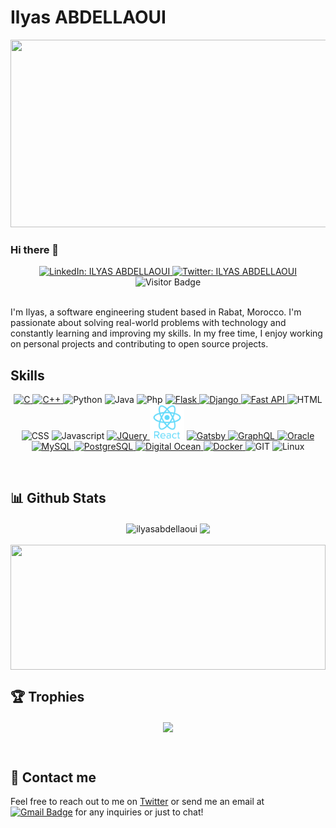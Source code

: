 # Ilyas ABDELLAOUI

<img src="https://64.media.tumblr.com/c5543874b9cbe98da1d20945a45e989b/tumblr_o5a5r9Z9O71tvppquo1_r1_1280.gifv" height="300px" width="1300px"/>

### Hi there 👋

<div align="center">  
  <a href="https://www.linkedin.com/in/ilyas-abdellaoui/">
    <img alt="LinkedIn: ILYAS ABDELLAOUI" src="https://img.shields.io/badge/-ILYAS%20ABDELLAOUI-0e76a8?style=flat&labelColor=0e76a8&logo=linkedin&logoColor=white" target="_blank" />
  </a>
  <a href="https://twitter.com/ilyas_abdell">
    <img alt="Twitter: ILYAS ABDELLAOUI" src="https://img.shields.io/badge/-ILYAS%20ABDELLAOUI-e84393?style=flat&labelColor=e84393&logo=twitter&logoColor=white" target="_blank" />
  </a>
  <br />
  <!--<img src="https://views-counter.vercel.app/badge?pageId=ilyasabdellaoui%2FViews-Counter" alt="Visitor Badge" /> -->
  <img src="https://komarev.com/ghpvc/?username=ilyasabdellaoui" alt="Visitor Badge" />
</div>

<br />

I'm Ilyas, a software engineering student based in Rabat, Morocco. I'm passionate about solving real-world problems with technology and constantly learning and improving my skills. In my free time, I enjoy working on personal projects and contributing to open source projects.

## Skills
<p align="center">
	<!-- C -->
	<a href="https://docs.microsoft.com/en-us/cpp/?view=msvc-170" target="_blank" rel="noreferrer">
	    <img src="https://raw.githubusercontent.com/danielcranney/readme-generator/main/public/icons/skills/c-colored.svg" width="55" height="55" alt="C" />
	</a>
	<!-- C++ -->
	<a href="https://docs.microsoft.com/en-us/cpp/?view=msvc-170" target="_blank" rel="noreferrer">
	    <img src="https://raw.githubusercontent.com/danielcranney/readme-generator/main/public/icons/skills/cplusplus-colored.svg" width="55" height="55" alt="C++" />
	</a>
	<!--Python-->
	<img src="https://www.vectorlogo.zone/logos/python/python-icon.svg" alt="Python" width="55" height="55"/>
	<!--Java-->
	<img src="https://www.vectorlogo.zone/logos/java/java-icon.svg" alt="Java" width="55" height="55"/>
	<!--PHP-->
	<img src="https://www.vectorlogo.zone/logos/php/php-icon.svg" alt="Php" width="55" height="55"/>
	<!-- Flask -->
	<a href="https://flask.palletsprojects.com/en/2.0.x/" target="_blank" rel="noreferrer">
	    <img src="https://raw.githubusercontent.com/danielcranney/readme-generator/main/public/icons/skills/flask-colored-dark.svg" width="55" height="55" alt="Flask" />
	</a>
	<!-- Django -->
	<a href="https://www.djangoproject.com/" target="_blank" rel="noreferrer">
 		<img src="https://raw.githubusercontent.com/danielcranney/readme-generator/main/public/icons/skills/django-colored-dark.svg" width="55" height="55" alt="Django" />
   	</a>
	<!-- FastAPI -->
	<a href="https://fastapi.tiangolo.com/" target="_blank" rel="noreferrer">
		<img src="https://raw.githubusercontent.com/danielcranney/readme-generator/main/public/icons/skills/fastapi-colored.svg" wwidth="55" height="55" alt="Fast API" />
	</a>
	<!--HTML-->
	<img src="https://www.vectorlogo.zone/logos/w3_html5/w3_html5-icon.svg" alt="HTML" width="55" height="55"/>
	<!--CSS-->
	<img src="https://www.vectorlogo.zone/logos/w3_css/w3_css-icon.svg" alt="CSS" width="55" height="55"/>
	<!--Bootstrap-->
	<imf src="https://raw.githubusercontent.com/danielcranney/readme-generator/main/public/icons/skills/bootstrap-colored.svg" alt="Bootstrap" width="55" height="55"/>
      	<!--JS-->
	<img src="https://upload.vectorlogo.zone/logos/javascript/images/239ec8a4-163e-4792-83b6-3f6d96911757.svg" alt="Javascript" width="55" height="55"/>
	<!-- JQuery -->
	<a href="https://jquery.com/" target="_blank" rel="noreferrer">
		<img src="https://raw.githubusercontent.com/danielcranney/readme-generator/main/public/icons/skills/jquery-colored.svg" width="55" height="55" alt="JQuery" />
	</a>
	<!-- ReactJS -->
	<img src="https://raw.githubusercontent.com/devicons/devicon/master/icons/react/react-original-wordmark.svg" alt="ReactJS" width="55" height="55"/>
	<!-- Gatsby -->
	<a href="https://www.gatsbyjs.com/" target="_blank" rel="noreferrer">
		<img src="https://raw.githubusercontent.com/danielcranney/readme-generator/main/public/icons/skills/gatsby-colored.svg" width="55" height="55" alt="Gatsby" />
	</a>		
	<!-- GraphQL -->
	<a href="https://graphql.org/" target="_blank" rel="noreferrer">
		<img src="https://raw.githubusercontent.com/danielcranney/readme-generator/main/public/icons/skills/graphql-colored.svg" width="55" height="55" alt="GraphQL" />
	</a>
	<!-- Oracle -->
	<a href="https://www.oracle.com/uk/index.html" target="_blank" rel="noreferrer">
	    <img src="https://raw.githubusercontent.com/danielcranney/readme-generator/main/public/icons/skills/oracle-colored.svg" width="55" height="55" alt="Oracle" />
	</a>
	<!-- MySQL -->
	<a href="https://www.mysql.com/" target="_blank" rel="noreferrer">
		<img src="https://raw.githubusercontent.com/danielcranney/readme-generator/main/public/icons/skills/mysql-colored.svg" width="55" height="55" alt="MySQL" />
	</a>
	<!-- Postgres -->
	<a href="https://www.postgresql.org/" target="_blank" rel="noreferrer">
	    <img src="https://raw.githubusercontent.com/danielcranney/readme-generator/main/public/icons/skills/postgresql-colored.svg" width="55" height="55" alt="PostgreSQL" />
	</a>	
	<!-- DigitalOcean -->
	<a href="https://www.digitalocean.com" target="_blank" rel="noreferrer">
	    <img src="https://raw.githubusercontent.com/danielcranney/readme-generator/main/public/icons/skills/digitalocean-colored.svg" width="55" height="55" alt="Digital Ocean" />
	</a>
	<!-- Docker -->
	<a href="https://www.docker.com/" target="_blank" rel="noreferrer">
		<img src="https://raw.githubusercontent.com/danielcranney/readme-generator/main/public/icons/skills/docker-colored.svg" width="55" height="55" alt="Docker" />
	</a>
	<!--Git-->
	<img src="https://www.vectorlogo.zone/logos/git-scm/git-scm-icon.svg" alt="GIT" width="55" height="55"/> 
	<!--Linux-->
	<img src="https://www.vectorlogo.zone/logos/linux/linux-icon.svg" alt="Linux" width="55" height="55"/> 
</p>
<br/>

## 📊 Github Stats

<p align="center">
<img align="center" width="47%" src="https://github-readme-streak-stats.herokuapp.com/?user=ilyasabdellaoui&theme=tokyonight" alt="ilyasabdellaoui"/>
<img align="center" width="45%" src="https://github-readme-stats.vercel.app/api?username=ilyasabdellaoui&show_icons=true&theme=tokyonight"/><br><br>
<img align="center" width="100%" height="200px" src="https://github-readme-stats.vercel.app/api/top-langs/?username=ilyasabdellaoui&layout=compact&theme=tokyonight&langs_count=12"/>
</p>

## 🏆 Trophies
<p align="center">
<img src="https://github-profile-trophy.vercel.app/?username=ilyasabdellaoui&theme=nord&column=7"  align="center"/>
</p>
	
<br/>

## 💬 Contact me
Feel free to reach out to me on [Twitter](https://twitter.com/ilyas_abdell) or send me an email at [![Gmail Badge](https://img.shields.io/badge/-ilyas.abdellaoui21@gmail.com-c14438?style=flat&labelColor=db3236&logo=gmail&logoColor=white)](mailto:ilyas.abdellaoui21@gmail.com) for any inquiries or just to chat!

